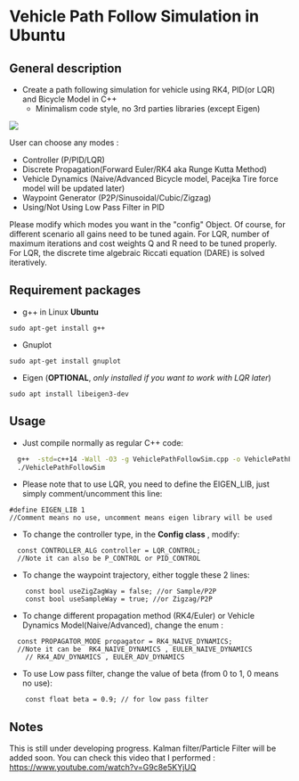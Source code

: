 # Vehicle Path Follow Simulation in Ubuntu

## General description

* Create a path following simulation for vehicle using RK4, PID(or LQR) and Bicycle Model in C++
  * Minimalism code style, no 3rd parties libraries (except Eigen)

![](https://github.com/lenhatquang2512/Vehicle_Trajectory_Tracking_Sim/blob/main/gif/vehsim.gif)


User can choose any modes :

* Controller (P/PID/LQR)
* Discrete Propagation(Forward Euler/RK4 aka Runge Kutta Method)
* Vehicle Dynamics (Naive/Advanced Bicycle model, Pacejka Tire force model will be updated later)
* Waypoint Generator (P2P/Sinusoidal/Cubic/Zigzag)
* Using/Not Using Low Pass Filter in PID

Please modify which modes you want in the "config" Object. 
Of course, for different scenario all gains need to be tuned again. 
For LQR, number of maximum iterations and cost weights Q and R need to be tuned properly.
For LQR, the discrete time algebraic Riccati equation (DARE) is solved iteratively.


## Requirement packages

* g++ in Linux **Ubuntu**

`sudo apt-get install g++`

* Gnuplot

`sudo apt-get install gnuplot`

* Eigen (**OPTIONAL**, *only installed if you want to work with LQR later*)

`sudo apt install libeigen3-dev`

## Usage

* Just compile normally as regular C++ code:

```sh
  g++  -std=c++14 -Wall -O3 -g VehiclePathFollowSim.cpp -o VehiclePathFollowSim
  ./VehiclePathFollowSim
```
* Please note that to use LQR, you need to define the EIGEN_LIB, just simply comment/uncomment this line:

```
#define EIGEN_LIB 1
//Comment means no use, uncomment means eigen library will be used

```

* To change the controller type, in the **Config class** , modify:

```
  const CONTROLLER_ALG controller = LQR_CONTROL;
  //Note it can also be P_CONTROL or PID_CONTROL
```

* To change the waypoint trajectory, either toggle these 2 lines:

```
    const bool useZigZagWay = false; //or Sample/P2P
    const bool useSampleWay = true; //or Zigzag/P2P
```
* To change different propagation method (RK4/Euler) or Vehicle Dynamics Model(Naive/Advanced), change the enum :

```
  const PROPAGATOR_MODE propagator = RK4_NAIVE_DYNAMICS; 
  //Note it can be  RK4_NAIVE_DYNAMICS , EULER_NAIVE_DYNAMICS 
	// RK4_ADV_DYNAMICS , EULER_ADV_DYNAMICS 
```
* To use Low pass filter, change the value of beta (from 0 to 1, 0 means no use):

```
    const float beta = 0.9; // for low pass filter
```


## Notes

This is still under developing progress.
Kalman filter/Particle Filter will be added soon.
You can check this video that I performed : https://www.youtube.com/watch?v=G9c8e5KYjUQ




